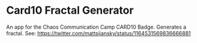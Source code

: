 Card10 Fractal Generator
========================

An app for the Chaos Communication Camp CARD10 Badge. Generates a fractal. See: https://twitter.com/mattsijansky/status/1164531569836666881
